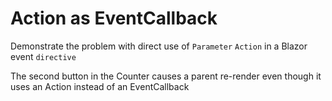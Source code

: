 # Action as EventCallback

Demonstrate the problem with direct use of `Parameter` `Action` in a Blazor	event `directive`

The second button in the Counter causes a parent re-render even though it uses an Action instead of an EventCallback